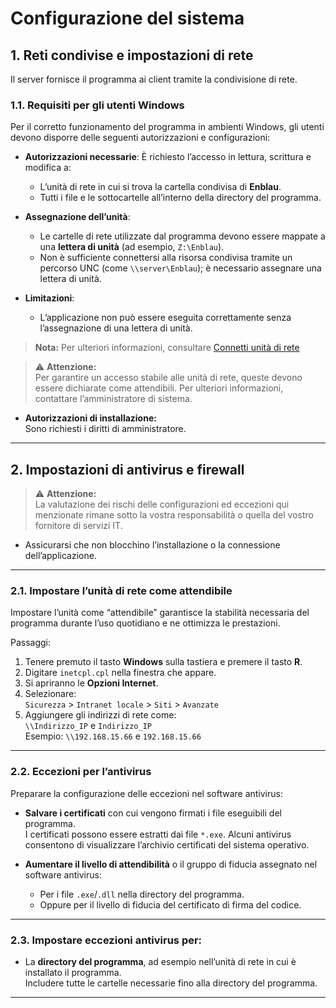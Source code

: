 # Configurazione del sistema


## 1. Reti condivise e impostazioni di rete

Il server fornisce il programma ai client tramite la condivisione di rete.

### 1.1. Requisiti per gli utenti Windows

Per il corretto funzionamento del programma in ambienti Windows, gli utenti devono disporre delle seguenti autorizzazioni e configurazioni:

- **Autorizzazioni necessarie**: È richiesto l’accesso in lettura, scrittura e modifica a:
  - L’unità di rete in cui si trova la cartella condivisa di **Enblau**.
  - Tutti i file e le sottocartelle all’interno della directory del programma.

- **Assegnazione dell’unità**:
  - Le cartelle di rete utilizzate dal programma devono essere mappate a una **lettera di unità** (ad esempio, `Z:\Enblau`).  
  - Non è sufficiente connettersi alla risorsa condivisa tramite un percorso UNC (come `\\server\Enblau`); è necessario assegnare una lettera di unità.

- **Limitazioni**:
  - L’applicazione non può essere eseguita correttamente senza l’assegnazione di una lettera di unità.

> **Nota:** Per ulteriori informazioni, consultare [Connetti unità di rete](https://documentation.endades.com/it/Utilita/6.UT_Unidad_Red/)

> ⚠️ **Attenzione:**  
> Per garantire un accesso stabile alle unità di rete, queste devono essere dichiarate come attendibili. Per ulteriori informazioni, contattare l’amministratore di sistema.

- **Autorizzazioni di installazione:**  
  Sono richiesti i diritti di amministratore.

---

## 2. Impostazioni di antivirus e firewall

> ⚠️ **Attenzione:**  
> La valutazione dei rischi delle configurazioni ed eccezioni qui menzionate rimane sotto la vostra responsabilità o quella del vostro fornitore di servizi IT.

- Assicurarsi che non blocchino l’installazione o la connessione dell’applicazione.

---

### 2.1. Impostare l’unità di rete come attendibile

Impostare l’unità come “attendibile” garantisce la stabilità necessaria del programma durante l’uso quotidiano e ne ottimizza le prestazioni.

 Passaggi:

1. Tenere premuto il tasto **Windows** sulla tastiera e premere il tasto **R**.
2. Digitare `inetcpl.cpl` nella finestra che appare.
3. Si apriranno le **Opzioni Internet**.
4. Selezionare:  
   `Sicurezza` > `Intranet locale` > `Siti` > `Avanzate`
5. Aggiungere gli indirizzi di rete come:  
   `\\Indirizzo_IP` e `Indirizzo_IP`  
   Esempio: `\\192.168.15.66` e `192.168.15.66`

---

### 2.2. Eccezioni per l’antivirus

 Preparare la configurazione delle eccezioni nel software antivirus:

- **Salvare i certificati** con cui vengono firmati i file eseguibili del programma.  
  I certificati possono essere estratti dai file `*.exe`. Alcuni antivirus consentono di visualizzare l’archivio certificati del sistema operativo.

- **Aumentare il livello di attendibilità** o il gruppo di fiducia assegnato nel software antivirus:
  - Per i file `.exe`/`.dll` nella directory del programma.
  - Oppure per il livello di fiducia del certificato di firma del codice.

---

### 2.3. Impostare eccezioni antivirus per:

- La **directory del programma**, ad esempio nell’unità di rete in cui è installato il programma.  
  Includere tutte le cartelle necessarie fino alla directory del programma.

---
